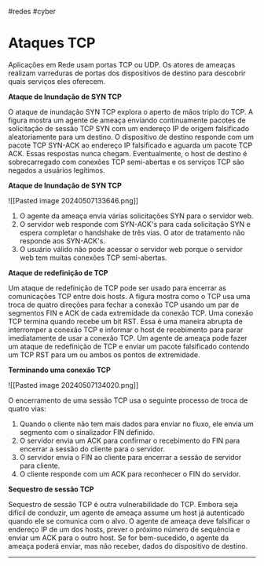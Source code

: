 #redes #cyber 

# Ataques TCP

Aplicações em Rede usam portas TCP ou UDP. Os atores de ameaças realizam varreduras de portas dos dispositivos de destino para descobrir quais serviços eles oferecem.

**Ataque de Inundação de SYN TCP**

O ataque de inundação SYN TCP explora o aperto de mãos triplo do TCP. A figura mostra um agente de ameaça enviando continuamente pacotes de solicitação de sessão TCP SYN com um endereço IP de origem falsificado aleatoriamente para um destino. O dispositivo de destino responde com um pacote TCP SYN-ACK ao endereço IP falsificado e aguarda um pacote TCP ACK. Essas respostas nunca chegam. Eventualmente, o host de destino é sobrecarregado com conexões TCP semi-abertas e os serviços TCP são negados a usuários legítimos.

**Ataque de Inundação de SYN TCP**

![[Pasted image 20240507133646.png]]

1. O agente da ameaça envia várias solicitações SYN para o servidor web.
2. O servidor web responde com SYN-ACK's para cada solicitação SYN e espera completar o handshake de três vias. O ator de tratamento não responde aos SYN-ACK's.
3. O usuário válido não pode acessar o servidor web porque o servidor web tem muitas conexões TCP semi-abertas.

**Ataque de redefinição de TCP**

Um ataque de redefinição de TCP pode ser usado para encerrar as comunicações TCP entre dois hosts. A figura mostra como o TCP usa uma troca de quatro direções para fechar a conexão TCP usando um par de segmentos FIN e ACK de cada extremidade da conexão TCP. Uma conexão TCP termina quando recebe um bit RST. Essa é uma maneira abrupta de interromper a conexão TCP e informar o host de recebimento para parar imediatamente de usar a conexão TCP. Um agente de ameaça pode fazer um ataque de redefinição de TCP e enviar um pacote falsificado contendo um TCP RST para um ou ambos os pontos de extremidade.

**Terminando uma conexão TCP**

![[Pasted image 20240507134020.png]]

O encerramento de uma sessão TCP usa o seguinte processo de troca de quatro vias:

1. Quando o cliente não tem mais dados para enviar no fluxo, ele envia um segmento com o sinalizador FIN definido.
2. O servidor envia um ACK para confirmar o recebimento do FIN para encerrar a sessão do cliente para o servidor.
3. O servidor envia o FIN ao cliente para encerrar a sessão de servidor para cliente.
4. O cliente responde com um ACK para reconhecer o FIN do servidor.

**Sequestro de sessão TCP**

Sequestro de sessão TCP é outra vulnerabilidade do TCP. Embora seja difícil de conduzir, um agente de ameaça assume um host já autenticado quando ele se comunica com o alvo. O agente de ameaça deve falsificar o endereço IP de um dos hosts, prever o próximo número de sequência e enviar um ACK para o outro host. Se for bem-sucedido, o agente da ameaça poderá enviar, mas não receber, dados do dispositivo de destino.

---






